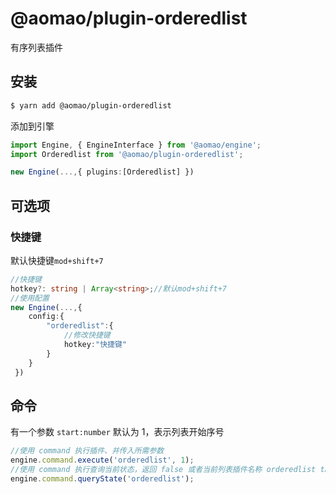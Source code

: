 # @aomao/plugin-orderedlist

有序列表插件

## 安装

```bash
$ yarn add @aomao/plugin-orderedlist
```

添加到引擎

```ts
import Engine, { EngineInterface } from '@aomao/engine';
import Orderedlist from '@aomao/plugin-orderedlist';

new Engine(...,{ plugins:[Orderedlist] })
```

## 可选项

### 快捷键

默认快捷键`mod+shift+7`

```ts
//快捷键
hotkey?: string | Array<string>;//默认mod+shift+7
//使用配置
new Engine(...,{
    config:{
        "orderedlist":{
            //修改快捷键
            hotkey:"快捷键"
        }
    }
 })
```

## 命令

有一个参数 `start:number` 默认为 1，表示列表开始序号

```ts
//使用 command 执行插件、并传入所需参数
engine.command.execute('orderedlist', 1);
//使用 command 执行查询当前状态，返回 false 或者当前列表插件名称 orderedlist tasklist unorderedlist
engine.command.queryState('orderedlist');
```

